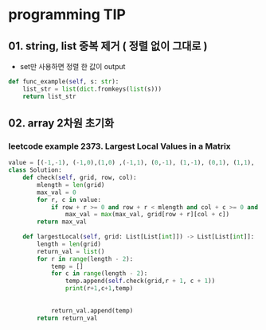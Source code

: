 # programming TIP

## 01. string, list 중복 제거 ( 정렬 없이 그대로 )

- set만 사용하면 정렬 한 값이 output  

```python
def func_example(self, s: str):
    list_str = list(dict.fromkeys(list(s)))
    return list_str
```

## 02. array 2차원 초기화

### leetcode example 2373. Largest Local Values in a Matrix

```python
value = [(-1,-1), (-1,0),(1,0) ,(-1,1), (0,-1), (1,-1), (0,1), (1,1), (0,0)]
class Solution:
    def check(self, grid, row, col):
        mlength = len(grid)
        max_val = 0
        for r, c in value:
            if row + r >= 0 and row + r < mlength and col + c >= 0 and col + r < mlength:
                max_val = max(max_val, grid[row + r][col + c])
        return max_val
    
    def largestLocal(self, grid: List[List[int]]) -> List[List[int]]:
        length = len(grid)
        return_val = list()
        for r in range(length - 2):
            temp = []
            for c in range(length - 2):
                temp.append(self.check(grid,r + 1, c + 1))
                print(r+1,c+1,temp)
                
            
            return_val.append(temp)
        return return_val
```

